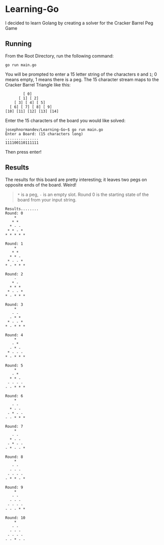 # Learning-Go
I decided to learn Golang by creating a solver for the Cracker Barrel Peg Game

## Running
From the Root Directory, run the following command:

    go run main.go
  
You will be prompted to enter a 15 letter string of the characters `0` and `1`; 0 means empty, 1 means there is a peg. 
The 15 character stream maps to the Cracker Barrel Triangle like this:

            [ 0]
          [ 1] [ 2]
        [ 3] [ 4] [ 5]
      [ 6] [ 7] [ 8] [ 9]
    [10] [11] [12] [13] [14]
    
Enter the 15 characters of the board you would like solved:

    josephnormandev/Learning-Go~$ go run main.go
    Enter a Board: (15 characters long)
    ...............
    111100110111111

Then press enter!

## Results
The results for this board are pretty interesting; it leaves two pegs on opposite ends of the board. Weird!

> `*` is a peg, `-` is an empty slot. Round 0 is the starting state of the board from your input string.

    Results........
    Round: 0
        *
       * *
      * - -
     * * - *
    * * * * *

    Round: 1
        *
       * *
      * * -
     * - - *
    * - * * *

    Round: 2
        -
       * -
      * * *
     * - - *
    * - * * *

    Round: 3
        *
       - -
      - * *
     * - - *
    * - * * *

    Round: 4
        *
       - *
      - * -
     * - - -
    * - * * *

    Round: 5
        *
       - *
      * * -
     - - - -
    - - * * *

    Round: 6
        *
       - -
      * - -
     - * - -
    - - * * *

    Round: 7
        *
       - -
      * - -
     - * - -
    - * - - *

    Round: 8
        *
       - -
      - - -
     - - - -
    - * * - *

    Round: 9
        *
       - -
      - - -
     - - - -
    - - - * *

    Round: 10
        *
       - -
      - - -
     - - - -
    - - * - -

